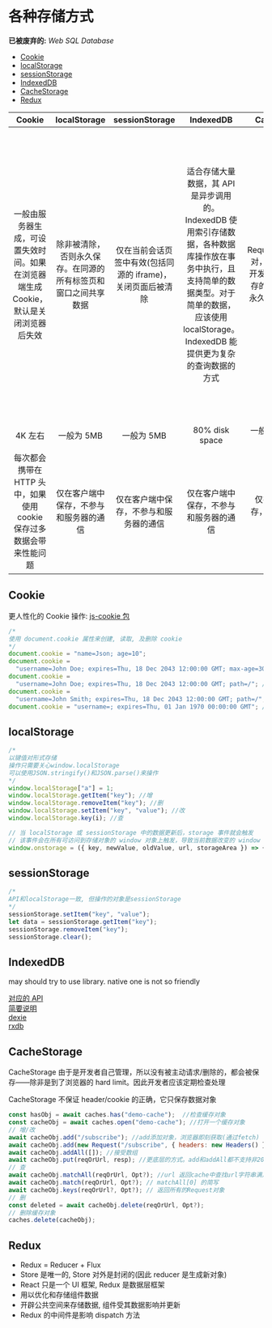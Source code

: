 # 各种存储方式

**已被废弃的:** _Web SQL Database_

<!-- TOC -->

- [Cookie](#cookie)
- [localStorage](#localstorage)
- [sessionStorage](#sessionstorage)
- [IndexedDB](#indexeddb)
- [CacheStorage](#cachestorage)
- [Redux](#redux)

<!-- /TOC -->

|                                       Cookie                                        |                          localStorage                          |                       sessionStorage                        |                                                                                               IndexedDB                                                                                                |                                             CacheStorage                                              |                                           redux                                            |
| :---------------------------------------------------------------------------------: | :------------------------------------------------------------: | :---------------------------------------------------------: | :----------------------------------------------------------------------------------------------------------------------------------------------------------------------------------------------------: | :---------------------------------------------------------------------------------------------------: | :----------------------------------------------------------------------------------------: |
| 一般由服务器生成，可设置失效时间。如果在浏览器端生成 Cookie，默认是关闭浏览器后失效 | 除非被清除，否则永久保存。在同源的所有标签页和窗口之间共享数据 | 仅在当前会话页签中有效(包括同源的 iframe)，关闭页面后被清除 | 适合存储大量数据，其 API 是异步调用的。IndexedDB 使用索引存储数据，各种数据库操作放在事务中执行，且支持简单的数据类型。对于简单的数据，应该使用 localStorage。IndexedDB 能提供更为复杂的查询数据的方式 | 用于存储 Request/Response 对，提供了接口让开发者管理 http 缓存的机制，一般为永久保存(Safari 是 14 天) | 浏览网页过程中开辟的一块内存，刷新网页或者关闭网页，内存就会清除掉，用于整合散乱的组件数据 |
|                                       4K 左右                                       |                           一般为 5MB                           |                         一般为 5MB                          |                                                                                             80% disk space                                                                                             |                                       一般为 50(Safari) - 100MB                                       |                                          任意大小                                          |
|        每次都会携带在 HTTP 头中，如果使用 cookie 保存过多数据会带来性能问题         |             仅在客户端中保存，不参与和服务器的通信             |           仅在客户端中保存，不参与和服务器的通信            |                                                                                 仅在客户端中保存，不参与和服务器的通信                                                                                 |                                仅在客户端中保存，不参与和服务器的通信                                 |                           仅在客户端中保存，不参与和服务器的通信                           |

## Cookie

更人性化的 Cookie 操作: [js-cookie 包](https://www.npmjs.com/package/js-cookie)

```js
/*
使用 document.cookie 属性来创建, 读取, 及删除 cookie
*/
document.cookie = "name=Json; age=10";
document.cookie =
  "username=John Doe; expires=Thu, 18 Dec 2043 12:00:00 GMT; max-age=3000"; //设置过期时间
document.cookie =
  "username=John Doe; expires=Thu, 18 Dec 2043 12:00:00 GMT; path=/"; //path指定cookie路径
document.cookie =
  "username=John Smith; expires=Thu, 18 Dec 2043 12:00:00 GMT; path=/"; //修改即覆盖
document.cookie = "username=; expires=Thu, 01 Jan 1970 00:00:00 GMT"; //设置 expires 参数为以前的时间即可删除cookie
```

## localStorage

```js
/*
以键值对形式存储
操作只需要关心window.localStorage
可以使用JSON.stringify()和JSON.parse()来操作
*/
window.localStorage["a"] = 1;
window.localStorage.getItem("key"); //增
window.localStorage.removeItem("key"); //删
window.localStorage.setItem("key", "value"); //改
window.localStorage.key(i); //查

// 当 localStorage 或 sessionStorage 中的数据更新后，storage 事件就会触发
// 该事件会在所有可访问到存储对象的 window 对象上触发，导致当前数据改变的 window 对象除外
window.onstorage = ({ key, newValue, oldValue, url, storageArea }) => {};
```

## sessionStorage

```js
/*
API和localStorage一致, 但操作的对象是sessionStorage
*/
sessionStorage.setItem("key", "value");
let data = sessionStorage.getItem("key");
sessionStorage.removeItem("key");
sessionStorage.clear();
```

## IndexedDB

may should try to use library. native one is not so friendly

[对应的 API](https://developer.mozilla.org/en-US/docs/Web/API/IndexedDB_API)<br/>
[简要说明](https://zh.javascript.info/indexeddb)<br/>
[dexie](https://dexie.org/)<br/>
[rxdb](https://rxdb.info/)<br/>

## CacheStorage

CacheStorage 由于是开发者自己管理，所以没有被主动请求/删除的，都会被保存——除非是到了浏览器的 hard limit。因此开发者应该定期检查处理

CacheStorage 不保证 header/cookie 的正确，它只保存数据对象

```js
const hasObj = await caches.has("demo-cache");  //检查缓存对象
const cacheObj = await caches.open("demo-cache"); //打开一个缓存对象
// 增/改
await cacheObj.add("/subscribe"); //add添加对象，浏览器即刻获取(通过fetch)
await cacheObj.add(new Request("/subscribe", { headers: new Headers() })); //也可以是一个Request对象
await cacheObj.addAll([]); //接受数组
await cacheObj.put(reqOrUrl, resp); //更底层的方式。add和addAll都不支持非200的req，put支持
// 查
await cacheObj.matchAll(reqOrUrl, Opt?); //url 返回cache中查找url字符串满足的所有
await cacheObj.match(reqOrUrl, Opt?); // matchAll[0] 的简写
await cacheObj.keys(reqOrUrl?, Opt?); // 返回所有的Request对象
// 删
const deleted = await cacheObj.delete(reqOrUrl, Opt?);
// 删除缓存对象
caches.delete(cacheObj);
```

## Redux

- Redux = Reducer + Flux
- Store 是唯一的, Store 对外是封闭的(因此 reducer 是生成新对象)
- React 只是一个 UI 框架, Redux 是数据层框架
- 用以优化和存储组件数据
- 开辟公共空间来存储数据, 组件受其数据影响并更新
- Redux 的中间件是影响 dispatch 方法
